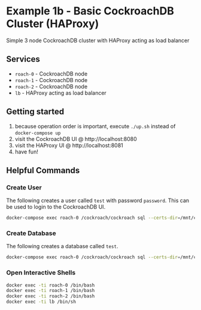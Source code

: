 # Example 1b - Basic CockroachDB Cluster (HAProxy)
Simple 3 node CockroachDB cluster with HAProxy acting as load balancer

## Services
* `roach-0` - CockroachDB node
* `roach-1` - CockroachDB node
* `roach-2` - CockroachDB node
* `lb` - HAProxy acting as load balancer

## Getting started
1) because operation order is important, execute `./up.sh` instead of `docker-compose up`
2) visit the CockroachDB UI @ http://localhost:8080
2) visit the HAProxy UI @ http://localhost:8081
3) have fun!

## Helpful Commands

### Create User
The following creates a user called `test` with password `password`.  This can be used to login to the CockroachDB UI.
```bash
docker-compose exec roach-0 /cockroach/cockroach sql --certs-dir=/mnt/certs/roach-0 --host=roach-0 --execute="CREATE USER test WITH PASSWORD 'password';"
```

### Create Database
The following creates a database called `test`.
```bash
docker-compose exec roach-0 /cockroach/cockroach sql --certs-dir=/mnt/certs/roach-0 --host=roach-0 --execute="CREATE DATABASE test;"
```

### Open Interactive Shells
```bash
docker exec -ti roach-0 /bin/bash
docker exec -ti roach-1 /bin/bash
docker exec -ti roach-2 /bin/bash
docker exec -ti lb /bin/sh
```